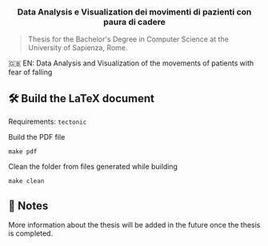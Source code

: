 <p align="center">
  <h3 align="center">Data Analysis e Visualization dei movimenti di pazienti con paura di cadere</h3>
</p>

> Thesis for the Bachelor's Degree in Computer Science at the University of Sapienza, Rome. 

:gb: EN: Data Analysis and Visualization of the movements of patients with fear of falling

## :hammer_and_wrench: Build the LaTeX document

Requirements: `tectonic`

Build the PDF file
```console
make pdf
```

Clean the folder from files generated while building

```console
make clean
```
## :ledger: Notes

More information about the thesis will be added in the future once the thesis is completed.